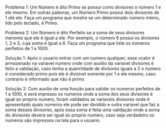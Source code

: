 Problema 1: Um Número é dito Primo se possui como divisores o número 1 e ele mesmo. Em outras palavras, 
um Número Primo possui dois divisores de 1 até ele. 
Faça um programa que mostre se um determinado número inteiro, lido pelo teclado, é Primo. 

Problema 2: Um Número é dito Perfeito se a soma de seus divisores menores que ele é igual a ele. 
Por exemplo, o número 6 possui os  divisores 1, 2 e 3, cuja soma é igual a 6.
Faça um programa que liste os números perfeitos de 1 a 1000.

Solução 1:
Após o usuario entrar com um numero qualquer, esse vcalor é armazenado na variavel numero onde com auxilio da variavel
divisores é feito a validação, caso tenha a quanrtidade de divisores iguais a 2 o numero é considerado primo pois ele é
divisivel somente por 1 e ele mesmo, caso contrario é informado que não é primo.

Solução 2:
Com auxilio de uma função para validar os numeros perfeitos de 1 a 1000, é será impresso os numeros onde a soma dos
seus divisores é igual ao proprio numero, foram validados as variaveis divisores onde é apresentado quais numeros ele 
pode ser dividido e outra variavel que faz a soma desses divisores, após essa soma é feita uma validação onde a soma 
do divisores deverá ser igual ao proprio numero, caso seja verdadeiro os numeros são impressos na tela para o usuario.
